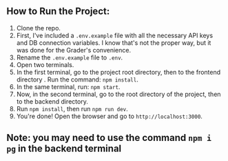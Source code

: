## How to Run the Project:

1. Clone the repo.
2. First, I've included a `.env.example` file with all the necessary API keys and DB connection variables. I know that's not the proper way, but it was done for the Grader's convenience.
3. Rename the `.env.example` file to `.env`.
4. Open two terminals.
5. In the first terminal, go to the project root directory, then to the frontend directory . Run the command: `npm install`.
6. In the same terminal, run: `npm start`.
7. Now, in the second terminal, go to the root directory of the project, then to the backend directory.
8. Run `npm install`, then run `npm run dev`.
9. You're done! Open the browser and go to `http://localhost:3000`.

## Note: you may need to use the command ` npm i pg ` in the backend terminal 